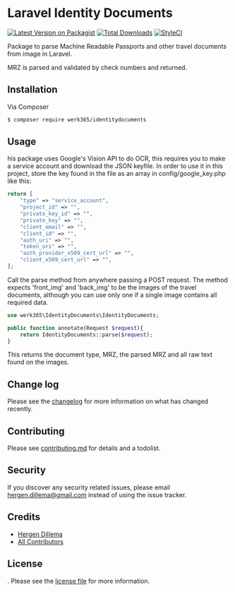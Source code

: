 # Laravel Identity Documents

[![Latest Version on Packagist][ico-version]][link-packagist]
[![Total Downloads][ico-downloads]][link-downloads]
[![StyleCI][ico-styleci]][link-styleci]

Package to parse Machine Readable Passports and other travel documents from image in Laravel.

MRZ is parsed and validated by check numbers and returned.

## Installation

Via Composer

``` bash
$ composer require werk365/identitydocuments
```

## Usage
his package uses Google's Vision API to do OCR, this requires you to make a service account and download the JSON keyfile. In order to use it in this project, store the key found in the file as an array in config/google_key.php like this:
```php
return [
    "type" => "service_account",
    "project_id" => "",
    "private_key_id" => "",
    "private_key" => "",
    "client_email" => "",
    "client_id" => "",
    "auth_uri" => "",
    "token_uri" => "",
    "auth_provider_x509_cert_url" => "",
    "client_x509_cert_url" => "",
];
```

Call the parse method from anywhere passing a POST request. The method expects 'front_img' and 'back_img' to be the images of the travel documents, although you can use only one if a single image contains all required data.
```php
use werk365\IdentityDocuments\IdentityDocuments;

public function annotate(Request $request){
    return IdentityDocuments::parse($request);
}
```

This returns the document type, MRZ, the parsed MRZ and all raw text found on the images.

## Change log

Please see the [changelog](changelog.md) for more information on what has changed recently.

## Contributing

Please see [contributing.md](contributing.md) for details and a todolist.

## Security

If you discover any security related issues, please email <hergen.dillema@gmail.com> instead of using the issue tracker.

## Credits

- [Hergen Dillema][link-author]
- [All Contributors][link-contributors]

## License

. Please see the [license file](license.md) for more information.

[ico-version]: https://img.shields.io/packagist/v/werk365/identitydocuments.svg?style=flat-square
[ico-downloads]: https://img.shields.io/packagist/dt/werk365/identitydocuments.svg?style=flat-square
[ico-travis]: https://img.shields.io/travis/werk365/identitydocuments/master.svg?style=flat-square
[ico-styleci]: https://styleci.io/repos/281089912/shield

[link-packagist]: https://packagist.org/packages/werk365/identitydocuments
[link-downloads]: https://packagist.org/packages/werk365/identitydocuments
[link-travis]: https://travis-ci.org/werk365/identitydocuments
[link-styleci]: https://styleci.io/repos/281089912
[link-author]: https://github.com/HergenD
[link-contributors]: ../../contributors
